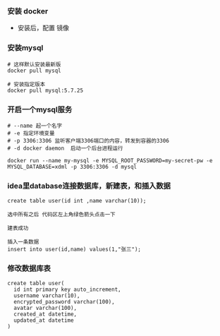 ### 安装 docker

- 安装后，配置 镜像

### 安装mysql


```
# 这样默认安装最新版
docker pull mysql

# 安装指定版本
docker pull mysql:5.7.25
```

### 开启一个mysql服务

```
# --name 起一个名字
# -e 指定环境变量
# -p 3306:3306 监听客户端3306端口的内容，转发到容器的3306
# -d docker daemon  启动一个后台进程运行

docker run --name my-mysql -e MYSQL_ROOT_PASSWORD=my-secret-pw -e MYSQL_DATABASE=xdml -p 3306:3306 -d mysql
```

### idea里database连接数据库，新建表，和插入数据

```
create table user(id int ,name varchar(10));

选中所有之后 代码区左上角绿色箭头点击一下

建表成功

插入一条数据
insert into user(id,name) values(1,"张三");
```

### 修改数据库表

```
create table user(
  id int primary key auto_increment,
  username varchar(10),
  encrypted_password varchar(100),
  avatar varchar(100),
  created_at datetime,
  updated_at datetime
)
```